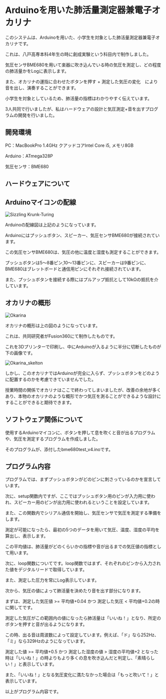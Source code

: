 # Arduinoを用いた肺活量測定器兼電子オカリナ

このシステムは、Arduinoを用いた、小学生を対象とした肺活量測定器兼電子オカリナです。

これは、八戸高専本科4年生の時に創成実験という科目内で制作しました。

気圧センサBME680を用いて楽器に吹き込んでいる時の気圧を測定し、どの程度の肺活量かをLogに表示します。

また、オカリナの運指に合わせたボタンを押す + 測定した気圧の変化　により音を出し、演奏することができます。

小学生を対象としているため、肺活量の指標はわかりやすく伝えています。

3人共同で行いましたが、私はハードウェアの設計と気圧測定+音を出すプログラムの開発を行いました。

## 開発環境

PC：MacBookPro 1.4GHz クアッドコアIntel Core i5, メモリ8GB

Arduino：ATmega328P

気圧センサ：BME680



## ハードウェアについて

## Arduinoマイコンの配線

![Sizzling Krunk-Turing](https://github.com/Take-Kai/Arduino-Okarina/assets/169955027/79b46721-4358-486c-ad6b-23472910ab36)

Arduinoの配線図は上記のようになっています。

Arduinoにはプッシュボタン、スピーカー、気圧センサBME680が接続されています。

この気圧センサBME680は、気圧の他に温度と湿度も測定することができます。

プッシュボタンは5〜8番ピン,10〜13番ピンに、スピーカーは9番ピンに、BME680はブレットボードと通信用ピンにそれぞれ接続されています。

また、プッシュボタンを接続する際にはプルアップ抵抗として10kΩの抵抗を介しています。


## オカリナの概形

![Okarina](https://github.com/Take-Kai/Arduino-Okarina/assets/169955027/6e89bbab-396d-465a-94f1-6beb8ce7e33e)

オカリナの概形は上の図のようになっています。

これは、共同研究者がFusion360にて制作したものです。

これを3Dプリンターで印刷し、中にArduinoが入るように半分に切断したものが下の画像です。

![Okarina_skelton](https://github.com/Take-Kai/Arduino-Okarina/assets/169955027/cf5b2a49-4668-4f9f-be5c-c0b0debabb78)


しかし、このオカリナではArduinoが完全に入らず、プッシュボタンをどのように配置するのかを考慮できていませんでした。

授業時間の関係でオカリナはここで終わってしまいましたが、改善の余地が多くあり、本物のオカリナのような概形でかつ気圧を測ることができるような設計にすることができると期待できます。




## ソフトウェア関係について

使用するArduinoマイコンに、ボタンを押して息を吹くと音が出るプログラムや、気圧を測定するプログラムを作成しました。

そのプログラムが、添付したbme680test_v4.inoです。


## プログラム内容

プログラムでは、まずプッシュボタンがどのピンに刺さっているのかを宣言しています。

次に、setup関数内ですが、ここではプッシュボタン用のピンが入力用に使われ、スピーカー用のピンが出力用に使われるということを設定しています。

また、この関数内でシリアル通信を開始し、気圧センサで気圧を測定する準備をします。

測定が可能になったら、最初の5つのデータを用いて気圧、温度、湿度の平均を算出し、表示します。

この平均値は、肺活量がどのくらいかの指標や音が出るまでの気圧値の指標として用います。

次に、loop関数についてです。loop関数ではまず、それぞれのピンから入力された値をデジタルリードで取得しています。

また、測定した圧力を常にLog表示しています。

次から、気圧の値によって肺活量を決めたり音を出す部分になります。

まずは、測定した気圧値 >= 平均値+0.04 かつ 測定した気圧 < 平均値+0.2の時に関してです。

測定した気圧がこの範囲内の値になったら肺活量は「いいね！」となり、所定のボタンを押すと音が出るようになります。

この時、出る音は周波数によって設定しています。例えば、「ド」なら252Hz、「ミ」なら329Hzのようになっています。

測定した値 >= 平均値+0.5 かつ 測定した湿度の値 > 湿度の平均値+2 となった時は「いいね！」の時よりもより多くの息を吹き込んだと判定し、「素晴らしい！」と表示しています。

また、「いいね！」となる気圧変化に満たなかった場合は「もっと吹いて！」と表示しています。

以上がプログラム内容です。

